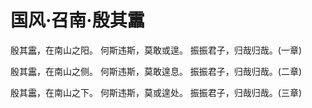 # 国风·召南·殷其靁

殷其靁，在南山之阳。
何斯违斯，莫敢或遑。
振振君子，归哉归哉。(一章)

殷其靁，在南山之侧。
何斯违斯，莫敢遑息。
振振君子，归哉归哉。(二章)

殷其靁，在南山之下。
何斯违斯，莫或遑处。
振振君子，归哉归哉。(三章)

